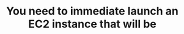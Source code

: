 ---
layout: all-exams
title: "You need to immediate launch an EC2 instance that will be "
blurb: "The Convertible Reserved Instance is the correct answer. The key to this question is the fact that you need to switch, or covert, from one OS to anoth"
quid: 179
---